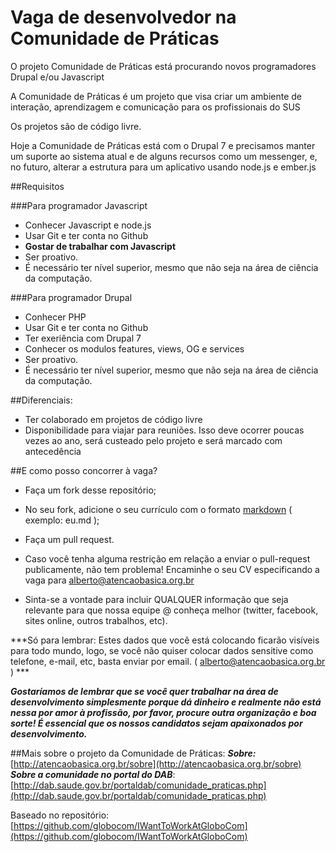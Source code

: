Vaga de desenvolvedor na Comunidade de Práticas
===================

O projeto Comunidade de Práticas está procurando novos programadores Drupal e/ou Javascript

A Comunidade de Práticas é um projeto que visa criar um ambiente de interação, aprendizagem e comunicação para os profissionais do SUS

Os projetos são de código livre.

Hoje a Comunidade de Práticas está com o Drupal 7 e precisamos manter um suporte ao sistema atual e de alguns recursos como um messenger, e, no futuro, alterar a estrutura para um aplicativo usando node.js e ember.js

##Requisitos 

###Para programador Javascript
- Conhecer Javascript e node.js
- Usar Git e ter conta no Github
- **Gostar de trabalhar com Javascript**
- Ser proativo.
- É necessário ter nível superior, mesmo que não seja na área de ciência da computação.
  

###Para programador Drupal
- Conhecer PHP
- Usar Git e ter conta no Github
- Ter exeriência com Drupal 7
- Conhecer os modulos features, views, OG e services
- Ser proativo.
- É necessário ter nível superior, mesmo que não seja na área de ciência da computação.
  

##Diferenciais:
- Ter colaborado em projetos de código livre
- Disponibilidade para viajar para reuniões. Isso deve ocorrer poucas vezes ao ano, será custeado pelo projeto e será marcado com antecedência

##E como posso concorrer à vaga?

- Faça um fork desse repositório;
- No seu fork, adicione o seu currículo com o formato [markdown](http://en.wikipedia.org/wiki/Markdown) ( exemplo: eu.md );
- Faça um pull request.

- Caso você tenha alguma restrição em relação a enviar o pull-request publicamente, não tem problema! Encaminhe o seu CV especificando a vaga para alberto@atencaobasica.org.br 
- Sinta-se a vontade para incluir QUALQUER informação que seja relevante para que nossa equipe @ conheça melhor (twitter, facebook, sites online, outros trabalhos, etc).

***Só para lembrar: Estes dados que você está colocando ficarão visíveis para todo mundo, logo, se você não quiser colocar dados sensitive como telefone, e-mail, etc, basta enviar por email. ( alberto@atencaobasica.org.br ) ***

***Gostaríamos de lembrar que se você quer trabalhar na área de desenvolvimento simplesmente porque dá dinheiro e realmente não está nessa por amor à profissão, por favor, procure outra organização e boa sorte! É essencial que os nossos candidatos sejam apaixonados por desenvolvimento.***

##Mais sobre o projeto da Comunidade de Práticas: 
***Sobre:*** [http://atencaobasica.org.br/sobre](http://atencaobasica.org.br/sobre)<br>
***Sobre a comunidade no portal do DAB***:  [http://dab.saude.gov.br/portaldab/comunidade_praticas.php](http://dab.saude.gov.br/portaldab/comunidade_praticas.php)<br>


Baseado no repositório: [https://github.com/globocom/IWantToWorkAtGloboCom](https://github.com/globocom/IWantToWorkAtGloboCom)

